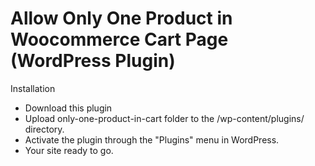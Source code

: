 # Allow Only One Product in Woocommerce Cart Page (WordPress Plugin)
Installation
- Download this plugin
- Upload only-one-product-in-cart folder to the /wp-content/plugins/ directory.
- Activate the plugin through the "Plugins" menu in WordPress.
- Your site ready to go.